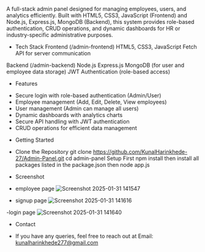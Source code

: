 A full-stack admin panel designed for managing employees, users, and analytics efficiently. Built with HTML5, CSS3, JavaScript (Frontend) and Node.js, Express.js, MongoDB (Backend), this system provides role-based authentication, CRUD operations, and dynamic dashboards for HR or industry-specific administrative purposes.

* Tech Stack
Frontend (/admin-frontend)
HTML5, CSS3, JavaScript
Fetch API for server communication

Backend (/admin-backend)
Node.js
Express.js
MongoDB (for user and employee data storage)
JWT Authentication (role-based access)

* Features
- Secure login with role-based authentication (Admin/User)
- Employee management (Add, Edit, Delete, View employees)
- User management (Admin can manage all users)
- Dynamic dashboards with analytics charts
- Secure API handling with JWT authentication
- CRUD operations for efficient data management

* Getting Started
- Clone the Repository
git clone https://github.com/KunalHarinkhede-27/Admin-Panel.git
cd admin-panel
Setup
First npm install
then install all packages listed in the package.json
then
node app.js

* Screenshot
- employee page
  ![Screenshot 2025-01-31 141547](https://github.com/user-attachments/assets/2aa5d03b-5a86-49ed-bcea-15e53a52c339)

- signup page
  ![Screenshot 2025-01-31 141616](https://github.com/user-attachments/assets/d76dfe8b-a503-432c-9d44-4453db7f234a)

-login page
  ![Screenshot 2025-01-31 141640](https://github.com/user-attachments/assets/02d7780e-de73-46c3-8ebf-7bfd44e5f8e4)

* Contact
- If you have any queries, feel free to reach out at Email: kunalharinkhede277@gmail.com
